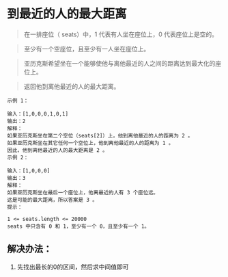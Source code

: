 # 到最近的人的最大距离

> 在一排座位（ seats）中，1 代表有人坐在座位上，0 代表座位上是空的。

> 至少有一个空座位，且至少有一人坐在座位上。

> 亚历克斯希望坐在一个能够使他与离他最近的人之间的距离达到最大化的座位上。

> 返回他到离他最近的人的最大距离。

```
示例 1：

输入：[1,0,0,0,1,0,1]
输出：2
解释：
如果亚历克斯坐在第二个空位（seats[2]）上，他到离他最近的人的距离为 2 。
如果亚历克斯坐在其它任何一个空位上，他到离他最近的人的距离为 1 。
因此，他到离他最近的人的最大距离是 2 。
示例 2：

输入：[1,0,0,0]
输出：3
解释：
如果亚历克斯坐在最后一个座位上，他离最近的人有 3 个座位远。
这是可能的最大距离，所以答案是 3 。
提示：

1 <= seats.length <= 20000
seats 中只含有 0 和 1，至少有一个 0，且至少有一个 1。
```

## 解决办法：
1. 先找出最长的0的区间，然后求中间值即可
